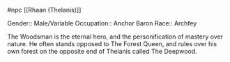 #npc [[Rhaan (Thelanis)]]

Gender:: Male/Variable
Occupation:: Anchor Baron
Race:: Archfey

The Woodsman is the eternal hero, and the personification of mastery over nature. He often stands opposed to The Forest Queen, and rules over his own forest on the opposite end of Thelanis called The Deepwood.